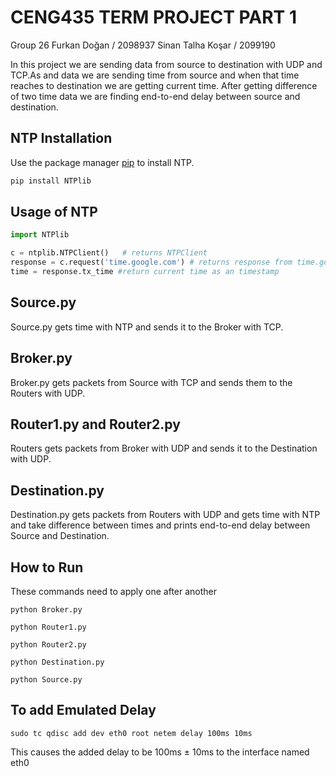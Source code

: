 # CENG435 TERM PROJECT PART 1

Group 26
Furkan Doğan / 2098937
Sinan Talha Koşar / 2099190

In this project we are sending data from source to destination with UDP and TCP.As and data we are sending time from source and when that time reaches to destination we are getting current time. After getting difference of two time data we are finding end-to-end delay between source and destination.

## NTP Installation
Use the package manager [pip](https://pip.pypa.io/en/stable/) to install NTP.

```bash
pip install NTPlib
```


## Usage of NTP

```python
import NTPlib

c = ntplib.NTPClient()   # returns NTPClient
response = c.request('time.google.com') # returns response from time.google.com
time = response.tx_time #return current time as an timestamp
```

## Source.py

Source.py gets time with NTP and sends it to the Broker with TCP.

## Broker.py

Broker.py gets packets from Source with TCP and sends them to the Routers with UDP.

## Router1.py and Router2.py

Routers gets packets from Broker with UDP and sends it to the Destination with UDP.

## Destination.py

Destination.py gets packets from Routers with UDP and gets time with NTP and take difference between times and prints end-to-end delay between Source and Destination.

## How to Run

These commands need to apply one after another

```
python Broker.py

```
```
python Router1.py

```
```
python Router2.py

```
```
python Destination.py

```
```
python Source.py

```

## To add Emulated Delay

```
sudo tc qdisc add dev eth0 root netem delay 100ms 10ms

```

This causes the added delay to be 100ms ± 10ms to the interface named eth0